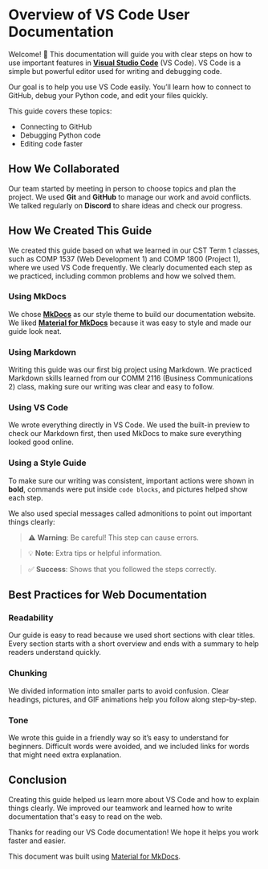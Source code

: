 # Overview of VS Code User Documentation

Welcome! 👋 This documentation will guide you with clear steps on how to use important features in [**Visual Studio Code**](https://code.visualstudio.com/) (VS Code). VS Code is a simple but powerful editor used for writing and debugging code.

Our goal is to help you use VS Code easily. You’ll learn how to connect to GitHub, debug your Python code, and edit your files quickly.

This guide covers these topics:

- Connecting to GitHub
- Debugging Python code
- Editing code faster

## How We Collaborated

Our team started by meeting in person to choose topics and plan the project. We used **Git** and **GitHub** to manage our work and avoid conflicts. We talked regularly on **Discord** to share ideas and check our progress.

## How We Created This Guide

We created this guide based on what we learned in our CST Term 1 classes, such as COMP 1537 (Web Development 1) and COMP 1800 (Project 1), where we used VS Code frequently. We clearly documented each step as we practiced, including common problems and how we solved them.

### Using MkDocs

We chose [**MkDocs**](https://www.mkdocs.org/) as our style theme to build our documentation website. We liked [**Material for MkDocs**](https://github.com/squidfunk/mkdocs-material) because it was easy to style and made our guide look neat.

### Using Markdown

Writing this guide was our first big project using Markdown. We practiced Markdown skills learned from our COMM 2116 (Business Communications 2) class, making sure our writing was clear and easy to follow.

### Using VS Code

We wrote everything directly in VS Code. We used the built-in preview to check our Markdown first, then used MkDocs to make sure everything looked good online.

### Using a Style Guide

To make sure our writing was consistent, important actions were shown in **bold**, commands were put inside `code blocks`, and pictures helped show each step.

We also used special messages called admonitions to point out important things clearly:

> ⚠️ **Warning**: Be careful! This step can cause errors.

> 💡 **Note**: Extra tips or helpful information.

> ✅ **Success**: Shows that you followed the steps correctly.


## Best Practices for Web Documentation

### Readability

Our guide is easy to read because we used short sections with clear titles. Every section starts with a short overview and ends with a summary to help readers understand quickly.

### Chunking

We divided information into smaller parts to avoid confusion. Clear headings, pictures, and GIF animations help you follow along step-by-step.

### Tone

We wrote this guide in a friendly way so it’s easy to understand for beginners. Difficult words were avoided, and we included links for words that might need extra explanation.

## Conclusion

Creating this guide helped us learn more about VS Code and how to explain things clearly. We improved our teamwork and learned how to write documentation that's easy to read on the web.

Thanks for reading our VS Code documentation! We hope it helps you work faster and easier.

This document was built using [Material for MkDocs](https://github.com/squidfunk/mkdocs-material).
